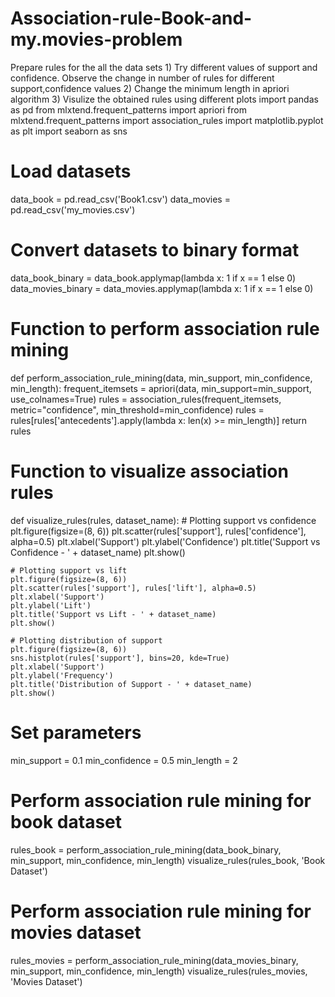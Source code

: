 # Association-rule-Book-and-my.movies-problem
Prepare rules for the all the data sets  1) Try different values of support and confidence. Observe the change in number of rules for different support,confidence values 2) Change the minimum length in apriori algorithm 3) Visulize the obtained rules using different plots 
import pandas as pd
from mlxtend.frequent_patterns import apriori
from mlxtend.frequent_patterns import association_rules
import matplotlib.pyplot as plt
import seaborn as sns

# Load datasets
data_book = pd.read_csv('Book1.csv')
data_movies = pd.read_csv('my_movies.csv')

# Convert datasets to binary format
data_book_binary = data_book.applymap(lambda x: 1 if x == 1 else 0)
data_movies_binary = data_movies.applymap(lambda x: 1 if x == 1 else 0)

# Function to perform association rule mining
def perform_association_rule_mining(data, min_support, min_confidence, min_length):
    frequent_itemsets = apriori(data, min_support=min_support, use_colnames=True)
    rules = association_rules(frequent_itemsets, metric="confidence", min_threshold=min_confidence)
    rules = rules[rules['antecedents'].apply(lambda x: len(x) >= min_length)]
    return rules

# Function to visualize association rules
def visualize_rules(rules, dataset_name):
    # Plotting support vs confidence
    plt.figure(figsize=(8, 6))
    plt.scatter(rules['support'], rules['confidence'], alpha=0.5)
    plt.xlabel('Support')
    plt.ylabel('Confidence')
    plt.title('Support vs Confidence - ' + dataset_name)
    plt.show()

    # Plotting support vs lift
    plt.figure(figsize=(8, 6))
    plt.scatter(rules['support'], rules['lift'], alpha=0.5)
    plt.xlabel('Support')
    plt.ylabel('Lift')
    plt.title('Support vs Lift - ' + dataset_name)
    plt.show()

    # Plotting distribution of support
    plt.figure(figsize=(8, 6))
    sns.histplot(rules['support'], bins=20, kde=True)
    plt.xlabel('Support')
    plt.ylabel('Frequency')
    plt.title('Distribution of Support - ' + dataset_name)
    plt.show()

# Set parameters
min_support = 0.1
min_confidence = 0.5
min_length = 2

# Perform association rule mining for book dataset
rules_book = perform_association_rule_mining(data_book_binary, min_support, min_confidence, min_length)
visualize_rules(rules_book, 'Book Dataset')

# Perform association rule mining for movies dataset
rules_movies = perform_association_rule_mining(data_movies_binary, min_support, min_confidence, min_length)
visualize_rules(rules_movies, 'Movies Dataset')
